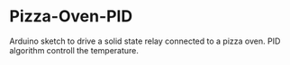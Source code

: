 # Pizza-Oven-PID

Arduino sketch to drive a solid state relay connected to a pizza oven.
PID algorithm controll the temperature.
